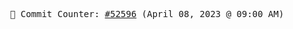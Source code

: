 <p align="center">
    <samp>
        📮 Commit Counter: <a href="https://github.com/Javascript-void0/Javascript-void0/commits/main">#52596</a> (April 08, 2023 @ 09:00 AM)
    </samp>
</p>